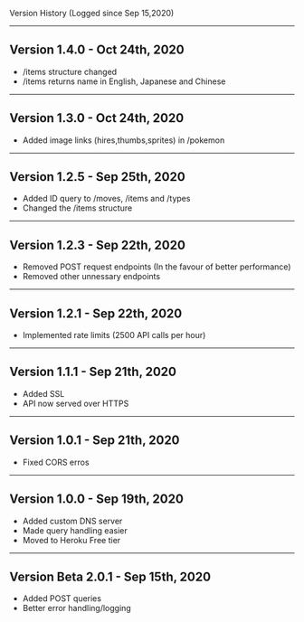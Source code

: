 Version History (Logged since Sep 15,2020)

-----------------------------------------------------------------------------------------
Version 1.4.0 - Oct 24th, 2020
-----------------------------------------------------------------------------------------
- /items structure changed
- /items returns name in English, Japanese and Chinese


-----------------------------------------------------------------------------------------
Version 1.3.0 - Oct 24th, 2020
-----------------------------------------------------------------------------------------
- Added image links (hires,thumbs,sprites) in /pokemon


-----------------------------------------------------------------------------------------
Version 1.2.5 - Sep 25th, 2020
-----------------------------------------------------------------------------------------
- Added ID query to /moves, /items and /types
- Changed the /items structure 


-----------------------------------------------------------------------------------------
Version 1.2.3 - Sep 22th, 2020
-----------------------------------------------------------------------------------------
- Removed POST request endpoints (In the favour of better performance)
- Removed other unnessary endpoints


-----------------------------------------------------------------------------------------
Version 1.2.1 - Sep 22th, 2020
-----------------------------------------------------------------------------------------
- Implemented rate limits (2500 API calls per hour)

-----------------------------------------------------------------------------------------
Version 1.1.1 - Sep 21th, 2020
-----------------------------------------------------------------------------------------
- Added SSL
- API now served over HTTPS


-----------------------------------------------------------------------------------------
Version 1.0.1 - Sep 21th, 2020
-----------------------------------------------------------------------------------------
- Fixed CORS erros


-----------------------------------------------------------------------------------------
Version 1.0.0 - Sep 19th, 2020
-----------------------------------------------------------------------------------------
- Added custom DNS server
- Made query handling easier
- Moved to Heroku Free tier


-----------------------------------------------------------------------------------------
Version Beta 2.0.1 - Sep 15th, 2020
-----------------------------------------------------------------------------------------
- Added POST queries
- Better error handling/logging